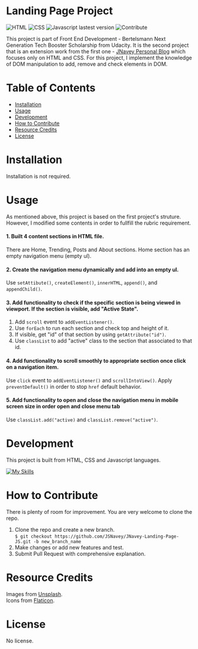 # Landing Page Project  
![HTML](https://img.shields.io/badge/HTML-HTML5-orange)
![CSS](https://img.shields.io/badge/CSS-CSS3-blue)
![Javascript lastest version](https://img.shields.io/badge/Javascript-ECMAScript%202022-f0db4f)
![Contribute](https://img.shields.io/badge/Contribute-Welcome-ff69b4)

This project is part of Front End Development - Bertelsmann Next Generation Tech Booster Scholarship from Udacity. It is the second project that is an extension work from the first one - [JNavey Personal Blog]( https://jsnavey.github.io/JNavey-Personal-Blog/) which focuses only on HTML and CSS. For this project, I implement the knowledge of DOM manipulation to add, remove and check elements in DOM.

# Table of Contents

- [Installation](#installation)
- [Usage](#usage)
- [Development](#development)
- [How to Contribute](#how-to-contribute)
- [Resource Credits](#resource-credits)
- [License](#license)

# Installation
Installation is not required.

# Usage
As mentioned above, this project is based on the first project's struture. However, I modified some contents in order to fullfill the rubric requirement.

#### 1. Built 4 content sections in HTML file.
There are Home, Trending, Posts and About sections. Home section has an empty navigation menu (empty ul).

#### 2. Create the navigation menu dynamically and add into an empty ul.
Use `setAttibute()`, `createElement()`, `innerHTML`, `append()`, and `appendChild()`.

#### 3. Add functionality to check if the specific section is being viewed in viewport. If the section is visible, add "Active State".
1. Add `scroll` event to `addEventListener()`.
2. Use `forEach` to run each section and check top and height of it. 
3. If visible, get "id" of that section by using `getAttribute("id")`.
4. Use `classList` to add "active" class to the section that associated to that id.

#### 4. Add functionality to scroll smoothly to appropriate section once click on a navigation item.
Use `click` event to `addEventListener()` and `scrollIntoView()`. Apply `preventDefault()` in order to stop `href` default behavior.

#### 5. Add functionality to open and close the navigation menu in mobile screen size in order open and close menu tab
Use `classList.add("active)` and `classList.remove("active")`. 

# Development
This project is built from HTML, CSS and Javascript languages.<br>

[![My Skills](https://skills.thijs.gg/icons?i=js,html,css)](https://skills.thijs.gg)

# How to Contribute
There is plenty of room for improvement. You are very welcome to clone the repo.  
1. Clone the repo and create a new branch.<br>
`$ git checkout https://github.com/JSNavey/JNavey-Landing-Page-JS.git -b new_branch_name`
2. Make changes or add new features and test.
3. Submit Pull Request with comprehensive explanation.

# Resource Credits
Images from [Unsplash](https://unsplash.com/).<br>
Icons from [Flaticon](https://www.flaticon.com/).

# License
No license.
